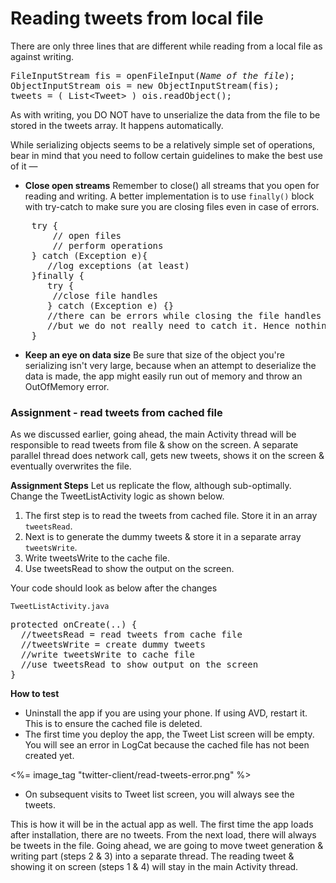 # Reading tweets from local file

There are only three lines that are different while reading from a local file as against writing. 

<pre>
FileInputStream fis = openFileInput(<i>Name of the file</i>);
ObjectInputStream ois = new ObjectInputStream(fis);
tweets = ( List&lt;Tweet&gt; ) ois.readObject();
</pre>

As with writing, you DO NOT have to unserialize the data from the file to be stored in the tweets array. It happens automatically.

While serializing objects seems to be a relatively simple set of operations, bear in mind that you need to follow certain guidelines to make the best use of it —

* **Close open streams** Remember to close() all streams that you open for reading and writing. A better implementation is to use `finally()` block with try-catch to make sure you are closing files even in case of errors.

<pre>
    try {
		// open files
		// perform operations
	} catch (Exception e){
	   //log exceptions (at least)
	}<span class="highlight">finally {
	   try {
		//close file handles 
	   } catch (Exception e) {} 
	   //there can be errors while closing the file handles if it was'nt opened at the first place.
	   //but we do not really need to catch it. Hence nothing inside catch.
	}</span>
</pre>

* **Keep an eye on data size** Be sure that size of the object you're serializing isn't very large, because when an attempt to deserialize the data is made, the app might easily run out of memory and throw an OutOfMemory error.

### Assignment - read tweets from cached file

As we discussed earlier, going ahead, the main Activity thread will be responsible to read tweets from file & show on the screen. A separate parallel thread does network call, gets new tweets, shows it on the screen & eventually overwrites the file. 

**Assignment Steps** Let us replicate the flow, although sub-optimally. Change the TweetListActivity logic as shown below. 

1. The first step is to read the tweets from cached file. Store it in an array `tweetsRead`. 
2. Next is to generate the dummy tweets & store it in a separate array `tweetsWrite`. 
3. Write tweetsWrite to the cache file. 
4. Use tweetsRead to show the output on the screen.

Your code should look as below after the changes

`TweetListActivity.java`

<pre>
protected onCreate(..) {
  //tweetsRead = read tweets from cache file
  //tweetsWrite = create dummy tweets
  //write tweetsWrite to cache file
  //use tweetsRead to show output on the screen
}
</pre>

**How to test**

* Uninstall the app if you are using your phone. If using AVD, restart it. This is to ensure the cached file is deleted. 
* The first time you deploy the app, the Tweet List screen will be empty. You will see an error in LogCat because the cached file has not been created yet.

<%= image_tag "twitter-client/read-tweets-error.png" %>

* On subsequent visits to Tweet list screen, you will always see the tweets. 

This is how it will be in the actual app as well. The first time the app loads after installation, there are no tweets. From the next load, there will always be tweets in the file. Going ahead, we are going to move tweet generation & writing part (steps 2 & 3) into a separate thread. The reading tweet & showing it on screen (steps 1 & 4) will stay in the main Activity thread. 
